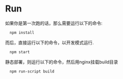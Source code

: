 # Run

如果你是第一次跑的话，那么需要运行以下的命令:

``` npm
  npm install
```

而后，直接运行以下的命令，以开发模式运行.

``` npm
  npm start
```

静态部署，则运行以下的命令，然后用nginx挂载build目录

``` npm
  npm run-script build
```
